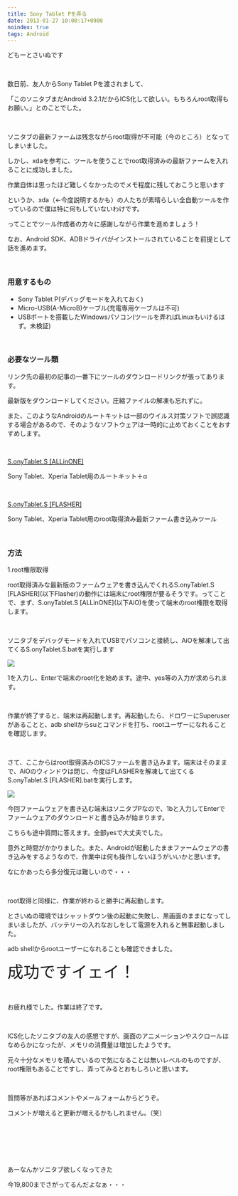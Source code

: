 ```yaml
---
title: Sony Tablet Pを弄る
date: 2013-01-27 10:00:17+0900
noindex: true
tags: Android
---
```

<p>どもーとさいぬです</p>
<p>&nbsp;</p>
<p>数日前、友人からSony Tablet Pを渡されまして、</p>
<p>「このソニタブまだAndroid 3.2.1だからICS化して欲しい。もちろんroot取得もお願い。」とのことでした。</p>
<p>&nbsp;</p>
<p>ソニタブの最新ファームは残念ながらroot取得が不可能（今のところ）となってしまいました。</p>
<p>しかし、xdaを参考に、ツールを使うことでroot取得済みの最新ファームを入れることに成功しました。</p>
<p>作業自体は思ったほど難しくなかったのでメモ程度に残しておこうと思います</p>
<p>というか、xda（←今度説明するかも）の人たちが素晴らしい全自動ツールを作っているので僕は特に何もしていないわけです。
</p>
<p>ってことでツール作成者の方々に感謝しながら作業を進めましょう！</p>
<p>なお、Android SDK、ADBドライバがインストールされていることを前提として話を進めます。</p>
<p>&nbsp;</p>
<h3>用意するもの</h3>
<ul>
<li>Sony Tablet P(デバッグモードを入れておく)</li>
<li>Micro-USB(A-MicroB)ケーブル(充電専用ケーブルは不可)</li>
<li>USBポートを搭載したWindowsパソコン(ツールを弄ればLinuxもいけるはず。未検証)</li>
</ul>
<p>&nbsp;</p>
<h3>必要なツール類</h3>
<p>リンク先の最初の記事の一番下にツールのダウンロードリンクが張ってあります。</p>
<p>最新版をダウンロードしてください。圧縮ファイルの解凍も忘れずに。</p>
<p>また、このようなAndroidのルートキットは一部のウイルス対策ソフトで誤認識する場合があるので、そのようなソフトウェアは一時的に止めておくことをおすすめします。</p>
<p>&nbsp;</p>
<p><a href="http://forum.xda-developers.com/showthread.php?t=2050126">S.onyTablet.S [ALLinONE]</a></p>
<p>Sony Tablet、Xperia Tablet用のルートキット＋α</p>
<p>&nbsp;</p>
<p><a href="http://forum.xda-developers.com/showthread.php?t=2050126">S.onyTablet.S [FLASHER]</a></p>
<p>Sony Tablet、Xperia Tablet用のroot取得済み最新ファーム書き込みツール</p>
<p>&nbsp;</p>
<h3>方法</h3>
<p>1.root権限取得</p>
<p>root取得済みな最新版のファームウェアを書き込んでくれるS.onyTablet.S [FLASHER](以下Flasher)の動作には端末にroot権限が要るそうです。ってことで、まず、S.onyTablet.S [ALLinONE](以下AiO)を使って端末のroot権限を取得します。</p>
<p>&nbsp;</p>
<p>ソニタブをデバッグモードを入れてUSBでパソコンと接続し、AiOを解凍して出てくるS.onyTablet.S.batを実行します</p>
<p><img src="https://lh3.googleusercontent.com/--1i39gQP4Vc/UQaerJ3IJpI/AAAAAAAABDQ/VaoxMKVFkSY/s640/aio1.png" /></p>
<p>1を入力し、Enterで端末のroot化を始めます。途中、yes等の入力が求められます。</p>
<p>&nbsp;</p>
<p>作業が終了すると、端末は再起動します。再起動したら、ドロワーにSuperuserがあることと、adb shellからsuとコマンドを打ち、rootユーザーになれることを確認します。</p>
<p>&nbsp;</p>
<p>さて、ここからはroot取得済みのICSファームを書き込みます。端末はそのままで、AiOのウィンドウは閉じ、今度はFLASHERを解凍して出てくるS.onyTablet.S [FLASHER].batを実行します。</p>
<p><img src="https://lh5.googleusercontent.com/-s4NxyDAQrOI/UQag7GzSCHI/AAAAAAAABDk/b82iXVDGeQI/s640/flasher1.png" /></p>
<p>今回ファームウェアを書き込む端末はソニタブPなので、1bと入力してEnterでファームウェアのダウンロードと書き込みが始まります。</p>
<p>こちらも途中質問に答えます。全部yesで大丈夫でした。</p>
<p>意外と時間がかかりました。また、Androidが起動したままファームウェアの書き込みをするようなので、作業中は何も操作しないほうがいいかと思います。</p>
<p>なにかあったら多分復元は難しいので・・・</p>
<p>&nbsp;</p>
<p>root取得と同様に、作業が終わると勝手に再起動します。</p>
<p>とさいぬの環境ではシャットダウン後の起動に失敗し、黒画面のままになってしまいましたが、バッテリーの入れなおしをして電源を入れると無事起動しました。</p>
<p>adb shellからrootユーザーになれることも確認できました。</p>
<p><span style="font-size:36px;">成功ですイェイ！</span></p>
<p>&nbsp;</p>
<p>お疲れ様でした。作業は終了です。</p>
<p>&nbsp;</p>
<p>ICS化したソニタブの友人の感想ですが、画面のアニメーションやスクロールはなめらかになったが、メモリの消費量は増加したようです。</p>
<p>元々十分なメモリを積んでいるので気になることは無いレベルのものですが、root権限もあることですし、弄ってみるとおもしろいと思います。</p>
<p>&nbsp;</p>
<p>質問等があればコメントやメールフォームからどうぞ。</p>
<p>コメントが増えると更新が増えるかもしれません。（笑）</p>
<p>&nbsp;</p>
<p>&nbsp;</p>
<p>&nbsp;</p>
<p>あーなんかソニタブ欲しくなってきた</p>
<p>今19,800までさがってるんだよなぁ・・・</p>
